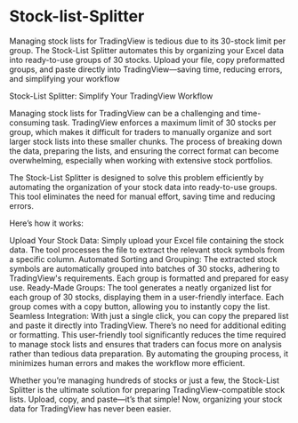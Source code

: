 # Stock-list-Splitter
Managing stock lists for TradingView is tedious due to its 30-stock limit per group. The Stock-List Splitter automates this by organizing your Excel data into ready-to-use groups of 30 stocks. Upload your file, copy preformatted groups, and paste directly into TradingView—saving time, reducing errors, and simplifying your workflow

Stock-List Splitter: Simplify Your TradingView Workflow

Managing stock lists for TradingView can be a challenging and time-consuming task. TradingView enforces a maximum limit of 30 stocks per group, which makes it difficult for traders to manually organize and sort larger stock lists into these smaller chunks. The process of breaking down the data, preparing the lists, and ensuring the correct format can become overwhelming, especially when working with extensive stock portfolios.

The Stock-List Splitter is designed to solve this problem efficiently by automating the organization of your stock data into ready-to-use groups. This tool eliminates the need for manual effort, saving time and reducing errors.

Here’s how it works:

Upload Your Stock Data: Simply upload your Excel file containing the stock data. The tool processes the file to extract the relevant stock symbols from a specific column.
Automated Sorting and Grouping: The extracted stock symbols are automatically grouped into batches of 30 stocks, adhering to TradingView's requirements. Each group is formatted and prepared for easy use.
Ready-Made Groups: The tool generates a neatly organized list for each group of 30 stocks, displaying them in a user-friendly interface. Each group comes with a copy button, allowing you to instantly copy the list.
Seamless Integration: With just a single click, you can copy the prepared list and paste it directly into TradingView. There’s no need for additional editing or formatting.
This user-friendly tool significantly reduces the time required to manage stock lists and ensures that traders can focus more on analysis rather than tedious data preparation. By automating the grouping process, it minimizes human errors and makes the workflow more efficient.

Whether you’re managing hundreds of stocks or just a few, the Stock-List Splitter is the ultimate solution for preparing TradingView-compatible stock lists. Upload, copy, and paste—it’s that simple! Now, organizing your stock data for TradingView has never been easier.
